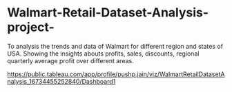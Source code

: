 # Walmart-Retail-Dataset-Analysis-project-
To analysis the trends and data of Walmart for different region and states of USA.
Showing the insights abouts profits, sales, discounts, regional quarterly average profit over different areas.

https://public.tableau.com/app/profile/pushp.jain/viz/WalmartRetailDatasetAnalysis_16734455252840/Dashboard1
